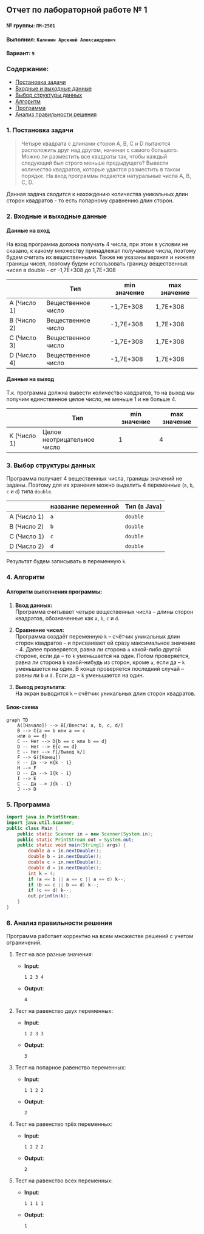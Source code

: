 ## Отчет по лабораторной работе № 1

#### № группы: `ПМ-2501`

#### Выполнил: `Калинин Арсений Александрович`

#### Вариант: `9`

### Cодержание:

- [Постановка задачи](#1-постановка-задачи)
- [Входные и выходные данные](#2-входные-и-выходные-данные)
- [Выбор структуры данных](#3-выбор-структуры-данных)
- [Алгоритм](#4-алгоритм)
- [Программа](#5-программа)
- [Анализ правильности решения](#6-анализ-правильности-решения)

### 1. Постановка задачи

> Четыре квадрата с длинами сторон A, B, C и D пытаются расположить
> друг над другом, начиная с самого большого. Можно ли разместить все
> квадраты так, чтобы каждый следующий был строго меньше предыдущего?
> Вывести количество квадратов, которые удастся разместить в таком
> порядке. На вход программы подаются натуральные числа A, B, C, D.

Данная задача сводится к нахождению количества уникальных длин сторон квадратов - то есть попарному сравнению длин сторон.

### 2. Входные и выходные данные

#### Данные на вход

На вход программа должна получать 4 числа, при этом в условии не сказано, к какому множеству
принадлежат получаемые числа, поэтому будем считать их вещественными. Также не указаны верхняя и нижняя границы чисел, поэтому будем использовать границу вещественных чисел в double - от -1,7E+308 до 1,7E+308

|             | Тип                | min значение    | max значение   |
|-------------|--------------------|-----------------|----------------|
| A (Число 1) | Вещественное число |    -1,7E+308    |    1,7E+308    |
| B (Число 2) | Вещественное число |    -1,7E+308    |    1,7E+308    |
| C (Число 3) | Вещественное число |    -1,7E+308    |    1,7E+308    |
| D (Число 4) | Вещественное число |    -1,7E+308    |    1,7E+308    |

#### Данные на выход

Т.к. программа должна вывести количество кавдратов, то на выход мы получим единственное целое число, не меньше 1 и не больше 4.

|             | Тип                                | min значение | max значение   |
|-------------|------------------------------------|--------------|----------------|
| K (Число 1) | Целое неотрицательное число        | 1            | 4              |

### 3. Выбор структуры данных

Программа получает 4 вещественных числа, границы значений не заданы. Поэтому для их хранения
можно выделить 4 переменные (`a`, `b`, `c` и `d`) типа `double`.

|             | название переменной | Тип (в Java) | 
|-------------|---------------------|--------------|
| A (Число 1) | `a`                 | `double`     |
| B (Число 2) | `b`                 | `double`     | 
| C (Число 1) | `c`                 | `double`     |
| D (Число 2) | `d`                 | `double`     | 

Результат будем записывать в переменную `k`.

### 4. Алгоритм

#### Алгоритм выполнения программы:

1. **Ввод данных:**  
   Программа считывает четыре вещественных числа – длины сторон квадратов, обозначенные как `a`, `b`, `c` и `d`.

2. **Сравнение чисел:**  
   Программа создаёт переменную `k` – счётчик уникальных длин сторон квадратов – и присваивает ей сразу максимальное значение - 4.
   Далее проверяется, равна ли сторона `a` какой-либо другой стороне, если да – то `k` уменьшается на один.
   Потом проверяется, равна ли сторона `b` какой-нибудь из сторон, кроме `a`, если да – `k` уменьшается на один.
   В конце проверяется последний случай – равны ли `b` и `d`. Если да – `k` уменьшается на один.

3. **Вывод результата:**  
   На экран выводится `k` – счётчик уникальных длин сторон квадратов.

#### Блок-схема

```mermaid
graph TD
    A([Начало]) --> B[/Ввести: a, b, c, d/]
    B --> C{a == b или a == c 
    или a == d}
    C -- Нет --> D{b == c или b == d}
    D -- Нет --> E{c == d}
    E -- Нет --> F[/Вывод k/]
    F --> G([Конец])
    E -- Да --> H{k - 1}
    H --> F
    D -- Да --> I{k - 1}
    I --> E
    C -- Да --> J{k - 1}
    J --> D

```

### 5. Программа

```java
import java.io.PrintStream;
import java.util.Scanner;
public class Main {
    public static Scanner in = new Scanner(System.in);
    public static PrintStream out = System.out;
    public static void main(String[] args) {
        double a = in.nextDouble();
        double b = in.nextDouble();
        double c = in.nextDouble();
        double d = in.nextDouble();
        int k = 4;
        if (a == b || a == c || a == d) k--;
        if (b == c || b == d) k--;
        if (c == d) k--;
        out.println(k);
    }
}
```

### 6. Анализ правильности решения

Программа работает корректно на всем множестве решений с учетом ограничений.

1. Тест на все разные значения:

    - **Input**:
        ```
        1 2 3 4
        ```

    - **Output**:
        ```
        4
        ```

2. Тест на равенство двух переменных:

    - **Input**:
        ```
        1 2 3 3
        ```

    - **Output**:
        ```
        3
        ```

3. Тест на попарное равенство переменных:

    - **Input**:
        ```
        1 1 2 2
        ```

    - **Output**:
        ```
        2
        ```

4. Тест на равенство трёх переменных:

    - **Input**:
        ```
        1 2 2 2 
        ```

    - **Output**:
        ```
        2
        ```

5. Тест на равенство всех переменных:

    - **Input**:
        ```
        1 1 1 1
        ```

    - **Output**:
        ```
        1
        ```
